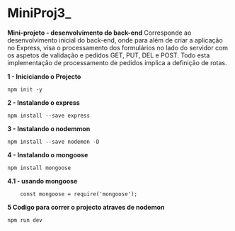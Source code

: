 # MiniProj3_

**Mini-projeto - desenvolvimento do back-end**
Corresponde ao desenvolvimento inicial do back-end, onde para além de criar a aplicação no Express, visa o processamento dos formulários no lado do servidor com os aspetos de validação e pedidos GET, PUT, DEL e POST. Todo esta implementação de processamento de pedidos implica a definição de rotas.

**1 - Iniciciando o Projecto**

    npm init -y

**2 - Instalando o express**

    npm install --save express  

**3 - Instalando o nodemmon**

    npm install --save nodemon -D

**4 - Instalando o mongoose**

    npm install mongoose

  **4.1 - usando mongoose**

        const mongoose = require('mongoose');

**5 Codigo para correr o projecto atraves de nodemon**

    npm run dev
